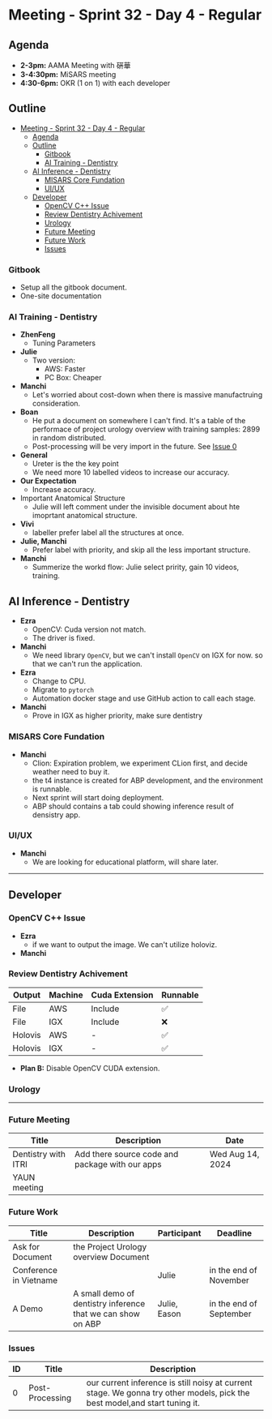 # Meeting - Sprint 32 - Day 4 - Regular
## Agenda
- **2-3pm:** AAMA Meeting with 硏華
- **3-4:30pm:** MiSARS meeting
- **4:30-6pm:** OKR (1 on 1) with each developer

## Outline
- [Meeting - Sprint 32 - Day 4 - Regular](#meeting---sprint-32---day-4---regular)
  - [Agenda](#agenda)
  - [Outline](#outline)
    - [Gitbook](#gitbook)
    - [AI Training - Dentistry](#ai-training---dentistry)
  - [AI Inference - Dentistry](#ai-inference---dentistry)
    - [MISARS Core Fundation](#misars-core-fundation)
    - [UI/UX](#uiux)
  - [Developer](#developer)
    - [OpenCV C++ Issue](#opencv-c-issue)
    - [Review Dentistry Achivement](#review-dentistry-achivement)
    - [Urology](#urology)
    - [Future Meeting](#future-meeting)
    - [Future Work](#future-work)
    - [Issues](#issues)


### Gitbook
- Setup all the gitbook document.
- One-site documentation

### AI Training - Dentistry
- **ZhenFeng**
  - Tuning Parameters
- **Julie**
  - Two version:
    - AWS: Faster
    - PC Box: Cheaper
- **Manchi**
  - Let's worried about cost-down when there is massive manufactruing consideration.
- **Boan**
  - He put a document on somewhere I can't find. It's a table of the performace of project urology overview with training samples: 2899 in random distributed.
  - Post-processing will be very import in the future. See [Issue 0](#issues)
- **General**
  - Ureter is the the key point
  - We need more 10 labelled videos to increase our accuracy.
- **Our Expectation**
  - Increase accuracy.
- Important Anatomical Structure
  - Julie will left comment under the invisible document about hte imoprtant anatomical structure.
- **Vivi**
  - labeller prefer label all the structures at once.
- **Julie, Manchi**
  - Prefer label with priority, and skip all the less important structure.
- **Manchi**
  - Summerize the workd flow: Julie select pririty, gain 10 videos, training.
## AI Inference - Dentistry
- **Ezra**
  - OpenCV: Cuda version not match.
  - The driver is fixed.
- **Manchi**
  - We need library `OpenCV`, but we can't install `OpenCV` on IGX for now. so that we can't run the application.
- **Ezra**
  - Change to CPU.
  - Migrate to `pytorch`
  - Automation docker stage and use GitHub action to call each stage.
- **Manchi**
  - Prove in IGX as higher priority, make sure dentistry
### MISARS Core Fundation
- **Manchi** 
  - Clion: Expiration problem, we experiment CLion first, and decide weather need to buy it.
  - the t4 instance is created for ABP development, and the environment is runnable.
  - Next sprint will start doing deployment.
  - ABP should contains a tab could showing inference result of densistry app.
### UI/UX
- **Manchi**
  - We are looking for educational platform, will share later.
---
## Developer
### OpenCV C++ Issue
- **Ezra**
  - if we want to output the image. We can't utilize holoviz. 
- **Manchi**

### Review Dentistry Achivement
|Output|Machine|Cuda Extension|Runnable|
|-|-|-|-|
|File|AWS|Include|✅|
|File|IGX|Include|❌|
|Holovis|AWS|-|✅|
|Holovis|IGX|-|✅|

- **Plan B:** Disable OpenCV CUDA extension.

### Urology
---
### Future Meeting
|Title|Description|Date|
|-|-|-|
|Dentistry with ITRI|Add there source code and package with our apps|Wed Aug 14, 2024|
|YAUN meeting||

### Future Work
|Title|Description|Participant|Deadline|
|-|-|-|-|
|Ask for Document|the Project Urology overview Document||
|Conference in Vietname||Julie|in the end of November|
|A Demo|A small demo of dentistry inference that we can show on ABP|Julie, Eason|in the end of September|

### Issues
|ID|Title|Description|
|-|-|-|
|0|Post-Processing|our current inference is still noisy at current stage. We gonna try other models, pick the best model,and start tuning it.|
